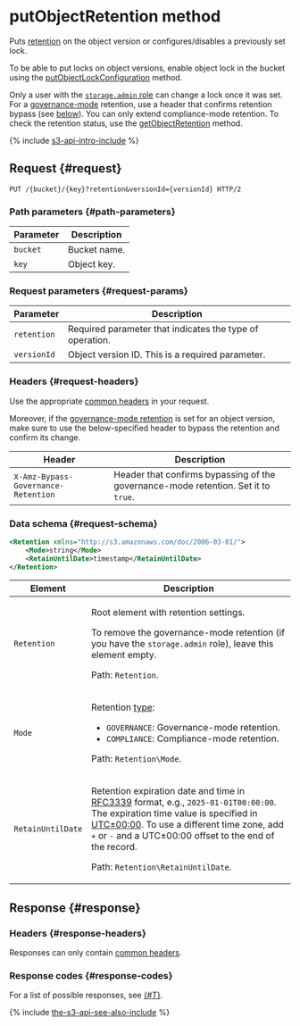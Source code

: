 # putObjectRetention method

Puts [retention](../../../concepts/object-lock.md) on the object version or configures/disables a previously set lock.

To be able to put locks on object versions, enable object lock in the bucket using the [putObjectLockConfiguration](../bucket/putobjectlockconfiguration.md) method.

Only a user with the [`storage.admin` role](../../../security/index.md) can change a lock once it was set. For a [governance-mode](../../../concepts/object-lock.md#types) retention, use a header that confirms retention bypass (see [below](#request-headers)). You can only extend compliance-mode retention. To check the retention status, use the [getObjectRetention](getobjectretention.md) method.

{% include [s3-api-intro-include](../../../../_includes/storage/s3-api-intro-include.md) %}

## Request {#request}

```http
PUT /{bucket}/{key}?retention&versionId={versionId} HTTP/2
```

### Path parameters {#path-parameters}

Parameter | Description
----- | -----
`bucket` | Bucket name.
`key` | Object key.

### Request parameters {#request-params}

Parameter | Description
----- | -----
`retention` | Required parameter that indicates the type of operation.
`versionId` | Object version ID. This is a required parameter.

### Headers {#request-headers}

Use the appropriate [common headers](../common-request-headers.md) in your request.

Moreover, if the [governance-mode retention](../../../concepts/object-lock.md#types) is set for an object version, make sure to use the below-specified header to bypass the retention and confirm its change.

Header | Description
--- | ---
`X-Amz-Bypass-Governance-Retention` | Header that confirms bypassing of the governance-mode retention. Set it to `true`.

### Data schema {#request-schema}

```xml
<Retention xmlns="http://s3.amazonaws.com/doc/2006-03-01/">
    <Mode>string</Mode>
    <RetainUntilDate>timestamp</RetainUntilDate>
</Retention>
```

Element | Description
----- | -----
`Retention` | <p>Root element with retention settings.</p><p>To remove the governance-mode retention (if you have the `storage.admin` role), leave this element empty.</p><p>Path: `Retention`.</p>
`Mode` | <p>Retention [type](../../../concepts/object-lock.md#types):</p><ul><li>`GOVERNANCE`: Governance-mode retention.</li><li>`COMPLIANCE`: Compliance-mode retention.</li></ul><p>Path: `Retention\Mode`.</p>
`RetainUntilDate` | <p>Retention expiration date and time in [RFC3339](https://www.ietf.org/rfc/rfc3339.txt) format, e.g., `2025-01-01T00:00:00`. The expiration time value is specified in [UTC±00:00](https://en.wikipedia.org/wiki/UTC%2B00:00). To use a different time zone, add `+` or `-` and a UTC±00:00 offset to the end of the record.</p><p>Path: `Retention\RetainUntilDate`.</p>

## Response {#response}

### Headers {#response-headers}

Responses can only contain [common headers](../common-response-headers.md).

### Response codes {#response-codes}

For a list of possible responses, see [{#T}](../response-codes.md).

{% include [the-s3-api-see-also-include](../../../../_includes/storage/the-s3-api-see-also-include.md) %}